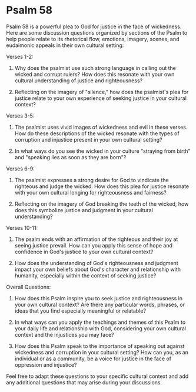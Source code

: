 # Psalm 58

Psalm 58 is a powerful plea to God for justice in the face of wickedness. Here are some discussion questions organized by sections of the Psalm to help people relate to its rhetorical flow, emotions, imagery, scenes, and eudaimonic appeals in their own cultural setting:

Verses 1-2:

1. Why does the psalmist use such strong language in calling out the wicked and corrupt rulers? How does this resonate with your own cultural understanding of justice and righteousness?

2. Reflecting on the imagery of "silence," how does the psalmist's plea for justice relate to your own experience of seeking justice in your cultural context?

Verses 3-5:

1. The psalmist uses vivid images of wickedness and evil in these verses. How do these descriptions of the wicked resonate with the types of corruption and injustice present in your own cultural setting?

2. In what ways do you see the wicked in your culture "straying from birth" and "speaking lies as soon as they are born"?

Verses 6-9:

1. The psalmist expresses a strong desire for God to vindicate the righteous and judge the wicked. How does this plea for justice resonate with your own cultural longing for righteousness and fairness?

2. Reflecting on the imagery of God breaking the teeth of the wicked, how does this symbolize justice and judgment in your cultural understanding?

Verses 10-11:

1. The psalm ends with an affirmation of the righteous and their joy at seeing justice prevail. How can you apply this sense of hope and confidence in God's justice to your own cultural context?

2. How does the understanding of God's righteousness and judgment impact your own beliefs about God's character and relationship with humanity, especially within the context of seeking justice?

Overall Questions:

1. How does this Psalm inspire you to seek justice and righteousness in your own cultural context? Are there any particular words, phrases, or ideas that you find especially meaningful or relatable?

2. In what ways can you apply the teachings and themes of this Psalm to your daily life and relationship with God, considering your own cultural context and the injustices you may face?

3. How does this Psalm speak to the importance of speaking out against wickedness and corruption in your cultural setting? How can you, as an individual or as a community, be a voice for justice in the face of oppression and injustice?

Feel free to adapt these questions to your specific cultural context and add any additional questions that may arise during your discussions.
